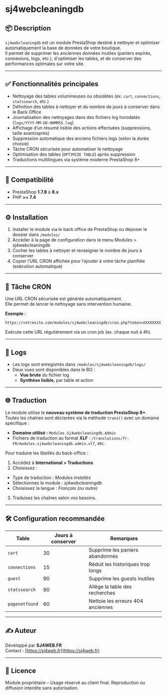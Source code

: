 
# sj4webcleaningdb

## 📦 Description

`sj4webcleaningdb` est un module PrestaShop destiné à nettoyer et optimiser automatiquement la base de données de votre boutique.  
Il permet de supprimer les anciennes données inutiles (paniers expirés, connexions, logs, etc.), d'optimiser les tables, et de conserver des performances optimales sur votre site.

---

## ✅ Fonctionnalités principales

- Nettoyage des tables volumineuses ou obsolètes (ex. `cart`, `connections`, `statssearch`, etc.)
- Définition des tables à nettoyer et du nombre de jours à conserver dans le Back Office
- Journalisation des nettoyages dans des fichiers log horodatés (`logs/YYYY-MM-DD-HHMMSS.log`)
- Affichage d’un résumé lisible des actions effectuées (suppressions, taille avant/après)
- Suppression automatique des anciens fichiers logs (selon la durée choisie)
- Tâche CRON sécurisée pour automatiser le nettoyage
- Optimisation des tables (`OPTIMIZE TABLE`) après suppression
- Traductions multilingues via système moderne PrestaShop 8+

---

## 🧩 Compatibilité

- PrestaShop **1.7.8** à **8.x**
- PHP **>= 7.4**

---

## ⚙️ Installation

1. Installer le module via le back office de PrestaShop ou déposer le dossier dans `/modules/`
2. Accéder à la page de configuration dans le menu Modules > sj4webcleaningdb
3. Cocher les tables à nettoyer et renseigner le nombre de jours à conserver
4. Copier l’URL CRON affichée pour l’ajouter à votre tâche planifiée (exécution automatique)

---

## 🔄 Tâche CRON

Une URL CRON sécurisée est générée automatiquement.  
Elle permet de lancer le nettoyage sans intervention humaine.

**Exemple :**
```
https://votresite.com/modules/sj4webcleaningdb/cron.php?token=XXXXXXXX
```

Exécute cette URL régulièrement via un cron job (ex. chaque nuit à 4h).

---

## 📁 Logs

- Les logs sont enregistrés dans `/modules/sj4webcleaningdb/logs/`
- Deux vues sont disponibles dans le BO :
  - **Vue brute** du fichier log
  - **Synthèse lisible**, par table et action

---

## 🌐 Traduction

Le module utilise le **nouveau système de traduction PrestaShop 8+**.  
Toutes les chaînes sont déclarées via la méthode `trans()` avec un domaine spécifique :

- **Domaine utilisé :** `Modules.Sj4webcleaningdb.Admin`
- Fichiers de traduction au format **XLF** : `/translations/fr-FR/modules.sj4webcleaningdb.admin.xlf`, etc.

Pour traduire les libellés du back-office :

1. Accédez à **International > Traductions**
2. Choisissez :
- Type de traduction : *Modules installés*
- Sélectionnez le module : *sj4webcleaningdb*
- Choisissez la langue : *Français (ou autre)*
3. Traduisez les chaînes selon vos besoins.

---

## 🛠 Configuration recommandée

| Table          | Jours à conserver | Remarques                         |
|----------------|-------------------|-----------------------------------|
| `cart`         | 30                | Supprime les paniers abandonnés   |
| `connections`  | 15                | Réduit les historiques trop longs |
| `guest`        | 90                | Supprime les guests inutiles      |
| `statssearch`  | 90                | Allège la table des recherches    |
| `pagenotfound` | 60                | Nettoie les erreurs 404 anciennes |

---

## ✍️ Auteur

Développé par **SJ4WEB.FR**  
Contact : [https://sj4web.fr](https://sj4web.fr)

---

## 📌 Licence

Module propriétaire – Usage réservé au client final. Reproduction ou diffusion interdite sans autorisation.
